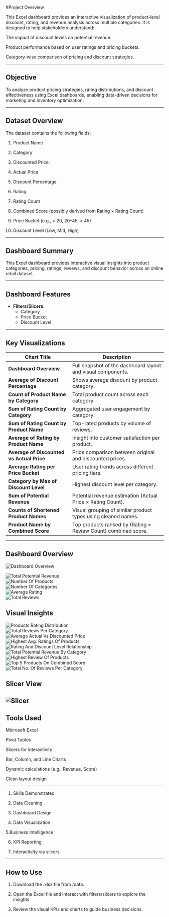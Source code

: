 #Project Overview

This Excel dashboard provides an interactive visualization of product-level discount, rating, and revenue analysis across multiple categories. It is designed to help stakeholders understand:

The impact of discount levels on potential revenue.

Product performance based on user ratings and pricing buckets.

Category-wise comparison of pricing and discount strategies.



---

## Objective

To analyze product pricing strategies, rating distributions, and discount effectiveness using Excel dashboards, enabling data-driven decisions for marketing and inventory optimization.


---

## Dataset Overview

The dataset contains the following fields:

1. Product Name

2. Category

3. Discounted Price

4. Actual Price

5. Discount Percentage

6. Rating

7. Rating Count

8. Combined Score (possibly derived from Rating × Rating Count)

9. Price Bucket (e.g., < 20, 20–45, > 45)

10. Discount Level (Low, Mid, High)

---


## Dashboard Summary

This Excel dashboard provides interactive visual insights into product categories, pricing, ratings, reviews, and discount behavior across an online retail dataset.

---

## Dashboard Features

- **Filters/Slicers:**
  - Category
  - Price Bucket
  - Discount Level

---

## Key Visualizations

| Chart Title                                         | Description                                                                 |
|----------------------------------------------------|-----------------------------------------------------------------------------|
| **Dashboard Overview**                             | Full snapshot of the dashboard layout and visual components.               |
| **Average of Discount Percentage**                 | Shows average discount by product category.                                |
| **Count of Product Name by Category**              | Total product count across each category.                                  |
| **Sum of Rating Count by Category**                | Aggregated user engagement by category.                                    |
| **Sum of Rating Count by Product Name**            | Top-rated products by volume of reviews.                                   |
| **Average of Rating by Product Name**              | Insight into customer satisfaction per product.                            |
| **Average of Discounted vs Actual Price**          | Price comparison between original and discounted prices.                   |
| **Average Rating per Price Bucket**                | User rating trends across different pricing tiers.                         |
| **Category by Max of Discount Level**              | Highest discount level per category.                                       |
| **Sum of Potential Revenue**                       | Potential revenue estimation (Actual Price × Rating Count).                |
| **Counts of Shortened Product Names**              | Visual grouping of similar product types using cleaned names.              |
| **Product Name by Combined Score**                 | Top products ranked by (Rating × Review Count) combined score.            |

---
## Dashboard Overview

![Dashboard Overview](Screenshot/Dashboard_Overview.jpg)


![Total Potential Revenue](Screenshot/Total_Potential_Revenue.jpg)  
![Number Of Products](Screenshot/No_of_Products.jpg)  
![Number Of Categories](Screenshot/No_of_Categories.jpg)  
![Average Rating](Screenshot/Avg._Rating.jpg)  
![Total Reviews](Screenshot/Total_Reviews.jpg)  


## Visual Insights
  
![Products Rating Distribution](Screenshot/Products_Rating_Distribution.jpg)  
![Total Reviews Per Category](Screenshot/Total_Reviews_per_Category.jpg)    
![Average Actual Vs Discounted Price](Screenshot/Avg._Actual_vs_Discounted_Price_by_Category.jpg)  
![Highest Avg. Ratings Of Products](Screenshot/Highest_Avg._ratings_of_Products.jpg)  
![Rating And Discount Level Relationship](Screenshot/Rating_and_Discount_Level_Relationship.jpg)  
![Total Potential Revenue By Category](Screenshot/Total_Potential_Revenue_by_Category.jpg)  
![Highest Review Of Products](Screenshot/Highest_Review_of_Products.jpg)   
![Top 5 Products On Combined Score](Screenshot/Top_5_Products_on_Combined_Score.jpg)  
![Total No. Of Reviews Per Category](Screenshot/Total_No._of_Reviews_per_Category.jpg)

## Slicer View

![Slicer](Screenshot/Slicer.jpg)
---

## Tools Used

Microsoft Excel

Pivot Tables

Slicers for interactivity

Bar, Column, and Line Charts

Dynamic calculations (e.g., Revenue, Score)

Clean layout design




---

1. Skills Demonstrated

2. Data Cleaning

3. Dashboard Design

4. Data Visualization

5.Business Intelligence

6. KPI Reporting

7. Interactivity via slicers



---

## How to Use

1. Download the .xlsx file from /data.


2. Open the Excel file and interact with filters/slicers to explore the insights.


3. Review the visual KPIs and charts to guide business decisions.
